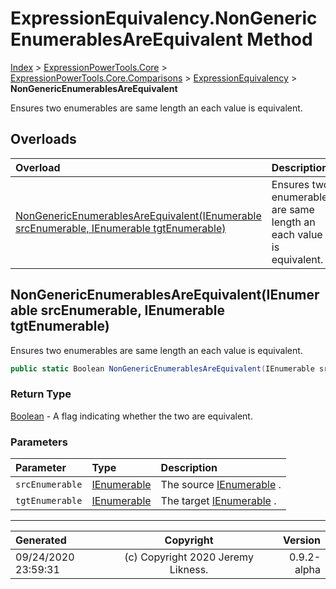 ﻿# ExpressionEquivalency.NonGenericEnumerablesAreEquivalent Method

[Index](../index.md) > [ExpressionPowerTools.Core](ExpressionPowerTools.Core.a.md) > [ExpressionPowerTools.Core.Comparisons](ExpressionPowerTools.Core.Comparisons.n.md) > [ExpressionEquivalency](ExpressionPowerTools.Core.Comparisons.ExpressionEquivalency.cs.md) > **NonGenericEnumerablesAreEquivalent**

Ensures two enumerables are same length an each value is equivalent.

## Overloads

| Overload | Description |
| :-- | :-- |
| [NonGenericEnumerablesAreEquivalent(IEnumerable srcEnumerable, IEnumerable tgtEnumerable)](#nongenericenumerablesareequivalentienumerable-srcenumerable-ienumerable-tgtenumerable) | Ensures two enumerables are same length an each value is equivalent. |
## NonGenericEnumerablesAreEquivalent(IEnumerable srcEnumerable, IEnumerable tgtEnumerable)

Ensures two enumerables are same length an each value is equivalent.

```csharp
public static Boolean NonGenericEnumerablesAreEquivalent(IEnumerable srcEnumerable, IEnumerable tgtEnumerable)
```

### Return Type

 [Boolean](https://docs.microsoft.com/dotnet/api/system.boolean)  - A flag indicating whether the two are equivalent.

### Parameters

| Parameter | Type | Description |
| :-- | :-- | :-- |
| `srcEnumerable` | [IEnumerable](https://docs.microsoft.com/dotnet/api/system.collections.ienumerable) | The source [IEnumerable](https://docs.microsoft.com/dotnet/api/system.collections.ienumerable) . |
| `tgtEnumerable` | [IEnumerable](https://docs.microsoft.com/dotnet/api/system.collections.ienumerable) | The target [IEnumerable](https://docs.microsoft.com/dotnet/api/system.collections.ienumerable) . |



---

| Generated | Copyright | Version |
| :-- | :-: | --: |
| 09/24/2020 23:59:31 | (c) Copyright 2020 Jeremy Likness. | 0.9.2-alpha |
